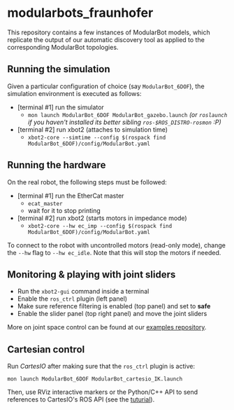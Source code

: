 # modularbots_fraunhofer

This repository contains a few instances of ModularBot models, which replicate the output of our automatic discovery tool as applied to the corresponding ModularBot topologies.

## Running the simulation
Given a particular configuration of choice (say `ModularBot_6DOF`), the simulation environment is executed as follows:
 - [terminal #1] run the simulator
   - `mon launch ModularBot_6DOF ModularBot_gazebo.launch` *(or `roslaunch` if you haven't installed its better sibling `ros-$ROS_DISTRO-rosmon` :P)*
 - [terminal #2] run xbot2 (attaches to simulation time)
   - `xbot2-core --simtime --config $(rospack find ModularBot_6DOF)/config/ModularBot.yaml`

## Running the hardware
On the real robot, the following steps must be followed:
  - [terminal #1] run the EtherCat master
    - `ecat_master` 
    - wait for it to stop printing
 - [terminal #2] run xbot2 (starts motors in impedance mode)
   - `xbot2-core --hw ec_imp --config $(rospack find ModularBot_6DOF)/config/ModularBot.yaml`

To connect to the robot with uncontrolled motors (read-only mode), change the `--hw` flag to `--hw ec_idle`. Note that this will stop the motors if needed.

## Monitoring & playing with joint sliders
 - Run the `xbot2-gui` command inside a terminal
 - Enable the `ros_ctrl` plugin (left panel)
 - Make sure reference filtering is enabled (top panel) and set to **safe**
 - Enable the slider panel (top right panel) and move the joint sliders

More on joint space control can be found at our [examples repository](https://github.com/ADVRHumanoids/xbot2_examples/blob/master/src/ros_api/README.md).

## Cartesian control
Run *CartesIO* after making sure that the `ros_ctrl` plugin is active:
```
mon launch ModularBot_6DOF ModularBot_cartesio_IK.launch
```
Then, use RViz interactive markers or the Python/C++ API to send references to CartesIO's ROS API (see the [tuturial](https://advrhumanoids.github.io/CartesianInterface/quickstart.html#get-started-with-the-tutorial)).


